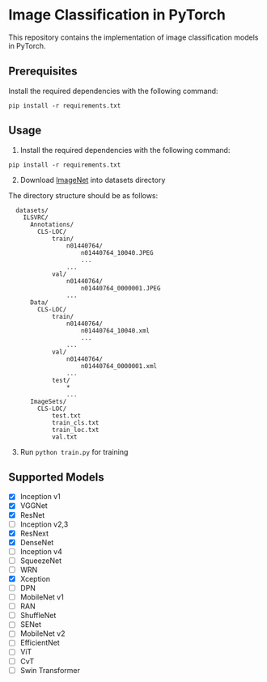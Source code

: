 # Image Classification in PyTorch

This repository contains the implementation of image classification models in PyTorch.

## Prerequisites
Install the required dependencies with the following command:
```
pip install -r requirements.txt
```


## Usage
1) Install the required dependencies with the following command:
```
pip install -r requirements.txt
```
2) Download [ImageNet](https://image-net.org/) into datasets directory

The directory structure should be as follows:
```
  datasets/
    ILSVRC/      
      Annotations/
        CLS-LOC/
            train/
                n01440764/
                    n01440764_10040.JPEG
                    ...
                ...
            val/
                n01440764/
                    n01440764_0000001.JPEG
                ...
      Data/
        CLS-LOC/
            train/
                n01440764/
                    n01440764_10040.xml
                    ...
                ...
            val/
                n01440764/
                    n01440764_0000001.xml
                ...
            test/
                *
                ...
      ImageSets/
        CLS-LOC/
            test.txt
            train_cls.txt
            train_loc.txt
            val.txt      
```

3) Run ```python train.py``` for training

## Supported Models
- [x] Inception v1
- [x] VGGNet
- [x] ResNet
- [ ] Inception v2,3
- [x] ResNext
- [x] DenseNet
- [ ] Inception v4
- [ ] SqueezeNet
- [ ] WRN
- [x] Xception
- [ ] DPN
- [ ] MobileNet v1
- [ ] RAN
- [ ] ShuffleNet
- [ ] SENet
- [ ] MobileNet v2
- [ ] EfficientNet
- [ ] ViT
- [ ] CvT
- [ ] Swin Transformer
